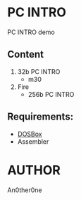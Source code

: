 # PC INTRO
PC INTRO demo

## Content
1. 32b PC INTRO
    * m30
2. Fire
    * 256b PC INTRO

## Requirements:
* [DOSBox][1]
* Assembler

# AUTHOR
   An0ther0ne

[1]: https://www.dosbox.com/ "DOSBox offisial site."
